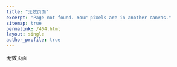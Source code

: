 ```yaml
---
title: "无效页面"
excerpt: "Page not found. Your pixels are in another canvas."
sitemap: true
permalink: /404.html
layout: single
author_profile: true
---
```

无效页面